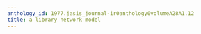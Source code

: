 ```yaml
---
anthology_id: 1977.jasis_journal-ir0anthology0volumeA28A1.12
title: a library network model
---
```

